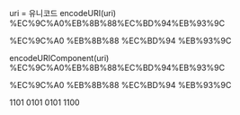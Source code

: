 uri = 유니코드
encodeURI(uri)
%EC%9C%A0%EB%8B%88%EC%BD%94%EB%93%9C


%EC%9C%A0
%EB%8B%88
%EC%BD%94
%EB%93%9C

encodeURIComponent(uri)
%EC%9C%A0%EB%8B%88%EC%BD%94%EB%93%9C

%EC%9C%A0
%EB%8B%88
%EC%BD%94
%EB%93%9C


1101 0101 0101 1100
